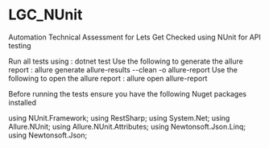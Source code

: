 # LGC_NUnit
Automation Technical Assessment for Lets Get Checked using NUnit for API testing

Run all tests using : dotnet test
Use the following to generate the allure report : allure generate allure-results --clean -o allure-report
Use the following to open the allure report : allure open allure-report

Before running the tests ensure you have the following Nuget packages installed

using NUnit.Framework;
using RestSharp;
using System.Net;
using Allure.NUnit;
using Allure.NUnit.Attributes;
using Newtonsoft.Json.Linq;
using Newtonsoft.Json;

